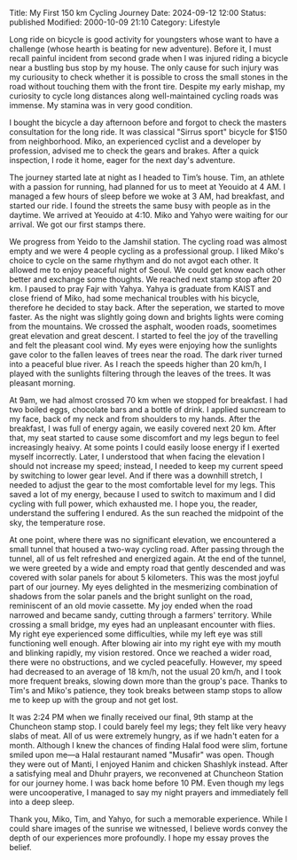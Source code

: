 Title: My First 150 km Cycling Journey
Date: 2024-09-12 12:00
Status: published
Modified: 2000-10-09 21:10
Category: Lifestyle

Long ride on bicycle is good activity for youngsters whose want to have a challenge (whose hearth is beating for new adventure). Before it, I must recall painful incident from second grade when I was injured riding a bicycle near a bustling bus stop by my house. The only cause for such injury was my curiousity to check whether it is possible to cross the small stones in the road without touching them with the front tire.  Despite my early mishap, my curiosity to cycle long distances along well-maintained cycling roads was immense. My stamina was in very good condition.

I bought the bicycle a day afternoon before and forgot to check the masters consultation for the long ride. It was classical "Sirrus sport" bicycle for $150 from neighborhood. Miko, an experienced cyclist and a developer by profession, advised me to check the gears and brakes. After a quick inspection, I rode it home, eager for the next day's adventure.

The journey started late at night as I headed to Tim’s house. Tim, an athlete with a passion for running, had planned for us to meet at Yeouido at 4 AM. I managed a few hours of sleep before we woke at 3 AM, had breakfast, and started our ride. I found the streets the same busy with people as in the daytime. We arrived at Yeouido at 4:10. Miko and Yahyo were waiting for our arrival. We got our first stamps there.

We progress from Yeido to the Jamshil station. The cycling road was almost empty and we were 4 people cycling as a professional group. I liked Miko's choice to cycle on the same rhythym and do not avgot each other. It allowed me to enjoy peaceful night of Seoul. We could get know each other better and exchange some thoughts. We reached next stamp stop after 20 km. I paused to pray Fajr with Yahya. Yahya is graduate from KAIST and close friend of Miko, had some mechanical troubles with his bicycle, therefore he decided to stay back. After the seperation, we started to move faster. As the night was slightly going down and brights lights were coming from the mountains. We crossed the asphalt, wooden roads, soometimes great elevation and great descent. I started to feel the joy of the travelling and felt the pleasant cool wind. My eyes were enjoying how the sunlights gave color to the fallen leaves of trees near the road. The dark river turned into a peaceful blue river. As I reach the speeds higher than 20 km/h, I played with the sunlights filtering through the leaves of the trees. It was pleasant morning.

At 9am, we had almost crossed 70 km when we stopped for breakfast. I had two boiled eggs, chocolate bars and a bottle of drink. I applied suncream to my face, back of my neck and from shoulders to my hands. After the breakfast, I was full of energy again, we easily covered next 20 km. After that, my seat started to cause some discomfort and my legs begun to feel increasingly heaivy. At some points I could easily loose energy if I exerted myself incorrectly. Later, I understood that when facing the elevation I should not increase my speed; instead, I needed to keep my current speed by switching to lower gear level. And if there was a downhill stretch, I needed to adjust the gear to the most comfortable level for my legs. This saved a lot of my energy, because I used to switch to maximum and I did cycling with full power, which exhausted me. I hope you, the reader, understand the suffering I endured. As the sun reached the midpoint of the sky, the temperature rose. 

At one point, where there was no significant elevation, we encountered a small tunnel that housed a two-way cycling road. After passing through the tunnel, all of us felt refreshed and energized again. At the end of the tunnel, we were greeted by a wide and empty road that gently descended and was covered with solar panels for about 5 kilometers. This was the most joyful part of our journey. My eyes delighted in the mesmerizing combination of shadows from the solar panels and the bright sunlight on the road, reminiscent of an old movie cassette. My joy ended when the road narrowed and became sandy, cutting through a farmers' territory. While crossing a small bridge, my eyes had an unpleasant encounter with flies. My right eye experienced some difficulties, while my left eye was still functioning well enough. After blowing air into my right eye with my mouth and blinking rapidly, my vision restored. Once we reached a wider road, there were no obstructions, and we cycled peacefully. However, my speed had decreased to an average of 18 km/h, not the usual 20 km/h, and I took more frequent breaks, slowing down more than the group's pace. Thanks to Tim's and Miko's patience, they took breaks between stamp stops to allow me to keep up with the group and not get lost.

It was 2:24 PM when we finally received our final, 9th stamp at the Chuncheon stamp stop. I could barely feel my legs; they felt like very heavy slabs of meat. All of us were extremely hungry, as if we hadn't eaten for a month. Although I knew the chances of finding Halal food were slim, fortune smiled upon me—a Halal restaurant named "Musafir" was open. Though they were out of Manti, I enjoyed Hanim and chicken Shashlyk instead. After a satisfying meal and Dhuhr prayers, we reconvened at Chuncheon Station for our journey home. I was back home before 10 PM. Even though my legs were uncooperative, I managed to say my night prayers and immediately fell into a deep sleep.

Thank you, Miko, Tim, and Yahyo, for such a memorable experience. While I could share images of the sunrise we witnessed, I believe words convey the depth of our experiences more profoundly. I hope my essay proves the belief.
